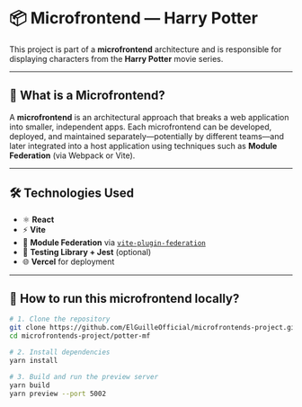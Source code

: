 # 📦 Microfrontend — Harry Potter

This project is part of a **microfrontend** architecture and is responsible for displaying characters from the **Harry Potter** movie series.

---

## 🧠 What is a Microfrontend?

A **microfrontend** is an architectural approach that breaks a web application into smaller, independent apps. Each microfrontend can be developed, deployed, and maintained separately—potentially by different teams—and later integrated into a host application using techniques such as **Module Federation** (via Webpack or Vite).

---

## 🛠 Technologies Used

- ⚛️ **React**
- ⚡ **Vite**
- 🧩 **Module Federation** via [`vite-plugin-federation`](https://github.com/originjs/vite-plugin-federation)
- 🧪 **Testing Library + Jest** (optional)
- 🌐 **Vercel** for deployment

---

## 🚀 How to run this microfrontend locally?

```bash
# 1. Clone the repository
git clone https://github.com/ElGuilleOfficial/microfrontends-project.git
cd microfrontends-project/potter-mf

# 2. Install dependencies
yarn install

# 3. Build and run the preview server
yarn build
yarn preview --port 5002

